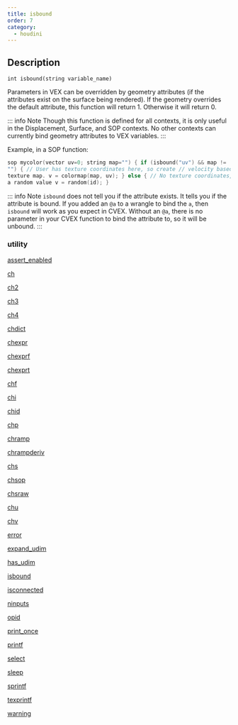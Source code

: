 ```yaml
---
title: isbound
order: 7
category:
  - houdini
---
```


## Description

`int isbound(string variable_name)`

Parameters in VEX can be overridden by geometry attributes (if the attributes
exist on the surface being rendered). If the geometry overrides the default
attribute, this function will return 1. Otherwise it will return 0.

::: info Note
Though this function is defined for all contexts, it is only useful in the
Displacement, Surface, and SOP contexts. No other contexts can currently bind geometry attributes to VEX variables.
:::

Example, in a SOP function:

```c
sop mycolor(vector uv=0; string map="") { if (isbound("uv") && map !=
"") { // User has texture coordinates here, so create // velocity based on a
texture map. v = colormap(map, uv); } else { // No texture coordinates, so use
a random value v = random(id); }
```

::: info Note
`isbound` does not tell you if the attribute exists. It tells you if the
attribute is bound. If you added an `@a` to a wrangle to bind the `a`, then
`isbound` will work as you expect in CVEX. Without an `@a`, there is no
parameter in your CVEX function to bind the attribute to, so it will be unbound.
:::

### utility

[assert_enabled](assert_enabled.html)

[ch](ch.html)

[ch2](ch2.html)

[ch3](ch3.html)

[ch4](ch4.html)

[chdict](chdict.html)

[chexpr](chexpr.html)

[chexprf](chexprf.html)

[chexprt](chexprt.html)

[chf](chf.html)

[chi](chi.html)

[chid](chid.html)

[chp](chp.html)

[chramp](chramp.html)

[chrampderiv](chrampderiv.html)

[chs](chs.html)

[chsop](chsop.html)

[chsraw](chsraw.html)

[chu](chu.html)

[chv](chv.html)

[error](error.html)

[expand_udim](expand_udim.html)

[has_udim](has_udim.html)

[isbound](isbound.html)

[isconnected](isconnected.html)

[ninputs](ninputs.html)

[opid](opid.html)

[print_once](print_once.html)

[printf](printf.html)

[select](select.html)

[sleep](sleep.html)

[sprintf](sprintf.html)

[texprintf](texprintf.html)

[warning](warning.html)
